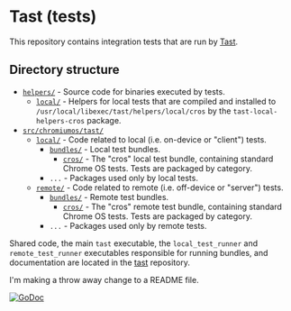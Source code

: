 # Tast (tests)

This repository contains integration tests that are run by [Tast].

## Directory structure

*   [`helpers/`](helpers/) - Source code for binaries executed by tests.
    *   [`local/`](helpers/local/) - Helpers for local tests that are compiled
        and installed to `/usr/local/libexec/tast/helpers/local/cros` by the
        `tast-local-helpers-cros` package.
*   [`src/chromiumos/tast/`](src/chromiumos/tast/)
    *   [`local/`](src/chromiumos/tast/local/) - Code related to local (i.e.
        on-device or "client") tests.
        *   [`bundles/`](src/chromiumos/tast/local/bundles/) - Local test
            bundles.
            *   [`cros/`](src/chromiumos/tast/local/bundles/cros/) - The
                "cros" local test bundle, containing standard Chrome OS tests.
                Tests are packaged by category.
        *   `...` - Packages used only by local tests.
    *   [`remote/`](src/chromiumos/tast/remote/) - Code related to remote
        (i.e. off-device or "server") tests.
        *   [`bundles/`](src/chromiumos/tast/remote/bundles/) - Remote test
            bundles.
            *   [`cros/`](src/chromiumos/tast/remote/bundles/cros/) - The
                "cros" remote test bundle, containing standard Chrome OS
                tests. Tests are packaged by category.
        *   `...` - Packages used only by remote tests.

Shared code, the main `tast` executable, the `local_test_runner` and
`remote_test_runner` executables responsible for running bundles, and
documentation are located in the [tast] repository.

I'm making a throw away change to a README file.

[![GoDoc](https://godoc.org/chromium.googlesource.com/chromiumos/platform/tast-tests.git/src?status.svg)](https://godoc.org/chromium.googlesource.com/chromiumos/platform/tast-tests.git/src)

[tast]: https://chromium.googlesource.com/chromiumos/platform/tast/
